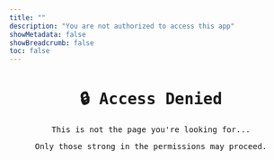 ```yaml
---
title: ""
description: "You are not authorized to access this app"
showMetadata: false
showBreadcrumb: false
toc: false
---
```

<div class="access-denied-wrapper" style="font-family: monospace; text-align: center; max-width: 600px; margin: 3em auto;">
  <h1>🔒 Access Denied</h1>
  <p>This is not the page you're looking for...</p>
  <p>Only those strong in the permissions may proceed.</p>
</div>

